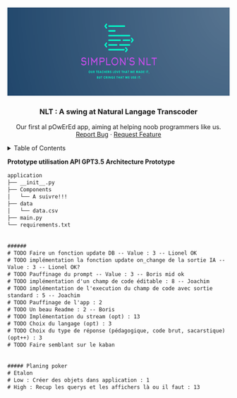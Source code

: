 <a name="readme-top"></a>

<br />
<div align="center">
  <a href="https://github.com/Insiares/Projet-NLT">
    <img src="images/logo.png" alt="Logo" height="200">
  </a>

<h3 align="center">NLT : A swing at Natural Langage Transcoder</h3>

  <p align="center">
    Our first aI pOwErEd app, aiming at helping noob programmers like us.
    <br />
    <a href="https://github.com/Insiares/Projet-NLT/issues">Report Bug</a>
    ·
    <a href="https://github.com/Insiares/Projet-NLT/issues">Request Feature</a>
  </p>
</div>

<!-- TABLE OF CONTENTS -->
<details>
  <summary>Table of Contents</summary>
  <ol>
    <li>
      <a href="#about-the-project">About The Project</a>
      <ul>
        <li><a href="#built-with">Built With</a></li>
      </ul>
    </li>
    <li>
      <a href="#getting-started">Getting Started</a>
      <ul>
        <li><a href="#prerequisites">Prerequisites</a></li>
        <li><a href="#installation">Installation</a></li>
      </ul>
    </li>
    <li><a href="#usage">Usage</a></li>
    <li><a href="#roadmap">Roadmap</a></li>
    <li><a href="#contributing">Contributing</a></li>
    <li><a href="#license">License</a></li>
    <li><a href="#contact">Contact</a></li>
    <li><a href="#acknowledgments">Acknowledgments</a></li>
  </ol>
</details>

**Prototype utilisation API GPT3.5**
**Architecture Prototype**

```
application
├── __init__.py
├── Components
│   └── A suivre!!!
├── data
│   └── data.csv
├── main.py
└── requirements.txt


######
# TODO Faire un fonction update DB -- Value : 3 -- Lionel OK
# TODO implémentation la fonction update on_change de la sortie IA -- Value : 3 -- Lionel OK?
# TODO Pauffinage du prompt -- Value : 3 -- Boris mid ok
# TODO implémentation d'un champ de code éditable : 8 -- Joachim
# TODO implémentation de l'execution du champ de code avec sortie standard : 5 -- Joachim
# TODO Pauffinage de l'app : 2
# TODO Un beau Readme : 2 -- Boris 
# TODO Implémentation du stream (opt) : 13
# TODO Choix du langage (opt) : 3
# TODO Choix du type de réponse (pédagogique, code brut, sacarstique) (opt++) : 3
# TODO Faire semblant sur le kaban 


##### Planing poker
# Etalon 
# Low : Créer des objets dans application : 1
# High : Recup les querys et les affichers là ou il faut : 13